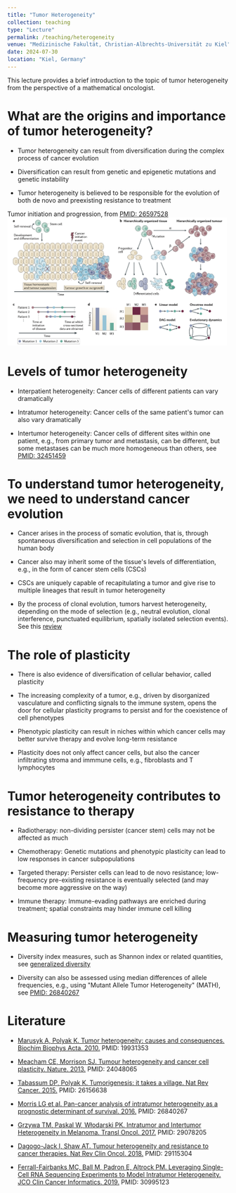 ```yaml
---
title: "Tumor Heterogeneity"
collection: teaching
type: "Lecture"
permalink: /teaching/heterogeneity
venue: "Medizinische Fakultät, Christian-Albrechts-Universität zu Kiel"
date: 2024-07-30
location: "Kiel, Germany"
---
```


This lecture provides a brief introduction to the topic of tumor heterogeneity from the perspective of a mathematical oncologist. 

What are the origins and importance of tumor heterogeneity?
======

- Tumor heterogeneity can result from diversification during the complex process of cancer evolution

- Diversification can result from genetic and epigenetic mutations and genetic instability

- Tumor heterogeneity is believed to be responsible for the evolution of both de novo and preexisting resistance to treatment


Tumor initiation and progression, from [PMID: 26597528](https://pubmed.ncbi.nlm.nih.gov/26597528/)<br/><img src='/images/Altrock2025nrc_fig01.png' width=500>


Levels of tumor heterogeneity
======

- Interpatient heterogeneity: Cancer cells of different patients can vary dramatically

- Intratumor heterogeneity: Cancer cells of the same patient's tumor can also vary dramatically

- Intertumor heterogeneity: Cancer cells of different sites within one patient, e.g., from primary tumor and metastasis, can be different, but some metastases can be much more homogeneous than others, see [PMID: 32451459](https://www.ncbi.nlm.nih.gov/pmc/articles/PMC7343611/)


To understand tumor heterogeneity, we need to understand cancer evolution
======

- Cancer arises in the process of somatic evolution, that is, through spontaneous diversification and selection in cell populations of the human body

- Cancer also may inherit some of the tissue's levels of differentiation, e.g., in the form of cancer stem cells (CSCs)

- CSCs are uniquely capable of recapitulating a tumor and give rise to multiple lineages that result in tumor heterogeneity

- By the process of clonal evolution, tumors harvest heterogeneity, depending on the mode of selection (e.g., neutral evolution, clonal interference, punctuated equilibrium, spatially isolated selection events). See this [review](https://doi.org/10.1002/path.4757)


The role of plasticity
======

- There is also evidence of diversification of cellular behavior, called plasticity

- The increasing complexity of a tumor, e.g., driven by disorganized vasculature and conflicting signals to the immune system, opens the door for cellular plasticity programs to persist and for the coexistence of cell phenotypes

- Phenotypic plasticity can result in niches within which cancer cells may better survive therapy and evolve long-term resistance

- Plasticity does not only affect cancer cells, but also the cancer infiltrating stroma and immmune cells, e.g., fibroblasts and T lymphocytes
  

Tumor heterogeneity contributes to resistance to therapy
======

- Radiotherapy: non-dividing persister (cancer stem) cells may not be affected as much

- Chemotherapy: Genetic mutations and phenotypic plasticity can lead to low responses in cancer subpopulations

- Targeted therapy: Persister cells can lead to de novo resistance; low-frequency pre-existing resistance is eventually selected (and may become more aggressive on the way)

- Immune therapy: Immune-evading pathways are enriched during treatment; spatial constraints may hinder immune cell killing


Measuring tumor heterogeneity
======

- Diversity index measures, such as Shannon index or related quantities, see [generalized diversity](https://en.wikipedia.org/wiki/Diversity_index)

- Diversity can also be assessed using median differences of allele frequencies, e.g., using "Mutant Allele Tumor Heterogeneity" (MATH), see [PMID: 26840267](https://pubmed.ncbi.nlm.nih.gov/26840267/)


Literature
======

- [Marusyk A, Polyak K. Tumor heterogeneity: causes and consequences. Biochim Biophys Acta. 2010.](https://pubmed.ncbi.nlm.nih.gov/19931353) PMID: 19931353
  
- [Meacham CE, Morrison SJ. Tumour heterogeneity and cancer cell plasticity. Nature. 2013.](https://pubmed.ncbi.nlm.nih.gov/24048065) PMID: 24048065
  
- [Tabassum DP, Polyak K. Tumorigenesis: it takes a village. Nat Rev Cancer. 2015.](https://pubmed.ncbi.nlm.nih.gov/26156638) PMID: 26156638
  
- [Morris LG et al. Pan-cancer analysis of intratumor heterogeneity as a prognostic determinant of survival. 2016.](https://pubmed.ncbi.nlm.nih.gov/26840267) PMID: 26840267
  
- [Grzywa TM, Paskal W, Włodarski PK. Intratumor and Intertumor Heterogeneity in Melanoma. Transl Oncol. 2017.](https://pubmed.ncbi.nlm.nih.gov/29078205) PMID: 29078205
  
- [Dagogo-Jack I, Shaw AT. Tumour heterogeneity and resistance to cancer therapies. Nat Rev Clin Oncol. 2018.](https://pubmed.ncbi.nlm.nih.gov/29115304) PMID: 29115304
  
- [Ferrall-Fairbanks MC, Ball M, Padron E, Altrock PM. Leveraging Single-Cell RNA Sequencing Experiments to Model Intratumor Heterogeneity. JCO Clin Cancer Informatics. 2019.](https://pubmed.ncbi.nlm.nih.gov/30995123) PMID: 30995123

